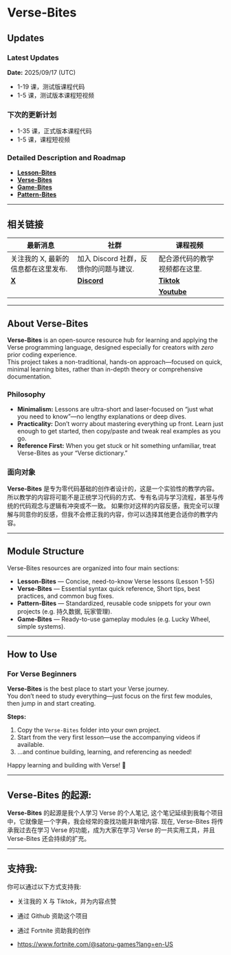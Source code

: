 # Verse-Bites

## Updates
### Latest Updates
**Date:** 2025/09/17 (UTC)
- 1-19 课，测试版课程代码
- 1-5 课，测试版本课程短视频

### 下次的更新计划
- 1-35 课，正式版本课程代码
- 1-5 课，课程短视频

### Detailed Description and Roadmap
- [**Lesson-Bites**](https://github.com/UnrealRider/Verse-Bites/edit/main/README.md)
- [**Verse-Bites**](https://github.com/UnrealRider/Verse-Bites/edit/main/README.md)  
- [**Game-Bites**](https://github.com/UnrealRider/Verse-Bites/edit/main/README.md)  
- [**Pattern-Bites**](https://github.com/UnrealRider/Verse-Bites/edit/main/README.md)  
---

## 相关链接

| 最新消息 | 社群 | 课程视频 |
| - | - | - |
| 关注我的 X, 最新的信息都在这里发布. | 加入 Discord 社群，反馈你的问题与建议. | 配合源代码的教学视频都在这里. |
| [**X**](https://x.com/_PizzaVsBurger) | [**Discord**](http://discord.gg/AhU7WkUdUD) | [**Tiktok**](http://discord.gg/AhU7WkUdUD) |
|  | | [**Youtube**](http://discord.gg/AhU7WkUdUD) |

---

## About Verse-Bites

**Verse-Bites** is an open-source resource hub for learning and applying the Verse programming language, designed especially for creators with *zero* prior coding experience.  
This project takes a non-traditional, hands-on approach—focused on quick, minimal learning bites, rather than in-depth theory or comprehensive documentation.

### Philosophy

- **Minimalism:** Lessons are ultra-short and laser-focused on “just what you need to know”—no lengthy explanations or deep dives.
- **Practicality:** Don’t worry about mastering everything up front. Learn just enough to get started, then copy/paste and tweak real examples as you go.
- **Reference First:** When you get stuck or hit something unfamiliar, treat Verse-Bites as your “Verse dictionary.”

### 面向对象

**Verse-Bites** 是专为零代码基础的创作者设计的，这是一个实验性的教学内容。
所以教学的内容将可能不是正统学习代码的方式、专有名词与学习流程，甚至与传统的代码观念与逻辑有冲突或不一致。
如果你对这样的内容反感，我完全可以理解与同意你的反感，但我不会修正我的内容，你可以选择其他更合适你的教学内容。

---

## Module Structure

Verse-Bites resources are organized into four main sections:

- **Lesson-Bites** — Concise, need-to-know Verse lessons (Lesson 1-55)
- **Verse-Bites** — Essential syntax quick reference,  Short tips, best practices, and common bug fixes.
- **Pattern-Bites** — Standardized, reusable code snippets for your own projects (e.g. 持久数据, 玩家管理).
- **Game-Bites** — Ready-to-use gameplay modules (e.g. Lucky Wheel, simple systems).

---

## How to Use

### For Verse Beginners

**Verse-Bites** is the best place to start your Verse journey.  
You don’t need to study everything—just focus on the first few modules, then jump in and start creating.

**Steps:**
1. Copy the `Verse-Bites` folder into your own project.
2. Start from the very first lesson—use the accompanying videos if available.
3. ...and continue building, learning, and referencing as needed!

Happy learning and building with Verse! 🚀

---

## Verse-Bites 的起源:

**Verse-Bites** 的起源是我个人学习 Verse 的个人笔记, 这个笔记延续到我每个项目中，它就像是一个字典，我会经常的查找功能并新增内容.
现在, Verse-Bites 将传承我过去在学习 Verse 的功能，成为大家在学习 Verse 的一共实用工具，并且 Verse-Bites 还会持续的扩充。

---

## 支持我:

你可以通过以下方式支持我:
- 关注我的 X 与 Tiktok，并为内容点赞
- 通过 Github 资助这个项目
- 通过 Fortnite 资助我的创作




- https://www.fortnite.com/@satoru-games?lang=en-US
